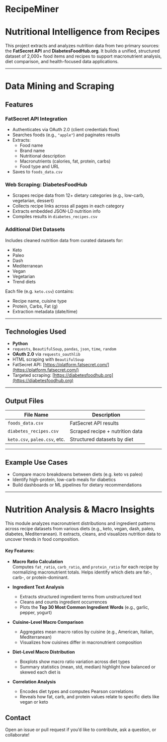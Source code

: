 # RecipeMiner

# Nutritional Intelligence from Recipes

This project extracts and analyzes nutrition data from two primary sources: the **FatSecret API** and **DiabetesFoodHub.org**. It builds a unified, structured dataset of 2,000+ food items and recipes to support macronutrient analysis, diet comparison, and health-focused data applications.

---
# Data Mining and Scraping

## Features

### FatSecret API Integration
- Authenticates via OAuth 2.0 (client credentials flow)
- Searches foods (e.g., `"apple"`) and paginates results
- Extracts:  
  - Food name  
  - Brand name  
  - Nutritional description  
  - Macronutrients (calories, fat, protein, carbs)  
  - Food type and URL  
- Saves to `foods_data.csv`

### Web Scraping: DiabetesFoodHub
- Scrapes recipe data from 12+ dietary categories (e.g., low-carb, vegetarian, dessert)
- Collects recipe links across all pages in each category
- Extracts embedded JSON-LD nutrition info
- Compiles results in `diabetes_recipes.csv`

### Additional Diet Datasets
Includes cleaned nutrition data from curated datasets for:
- Keto
- Paleo
- Dash
- Mediterranean
- Vegan
- Vegetarian
- Trend diets

Each file (e.g. `keto.csv`) contains:
- Recipe name, cuisine type
- Protein, Carbs, Fat (g)
- Extraction metadata (date/time)

---

## Technologies Used
- **Python**
- `requests`, `BeautifulSoup`, `pandas`, `json`, `time`, `random`
- **OAuth 2.0** via `requests_oauthlib`
- HTML scraping with `BeautifulSoup`
- FatSecret API: [https://platform.fatsecret.com/](https://platform.fatsecret.com/)
- Targeted scraping: [https://diabetesfoodhub.org](https://diabetesfoodhub.org)

---

## Output Files
| File Name            | Description                                 |
|----------------------|---------------------------------------------|
| `foods_data.csv`     | FatSecret API results                       |
| `diabetes_recipes.csv` | Scraped recipe + nutrition data          |
| `keto.csv`, `paleo.csv`, etc. | Structured datasets by diet       |

---

## Example Use Cases
- Compare macro breakdowns between diets (e.g. keto vs paleo)
- Identify high-protein, low-carb meals for diabetics
- Build dashboards or ML pipelines for dietary recommendations

---

# Nutrition Analysis & Macro Insights

This module analyzes macronutrient distributions and ingredient patterns across recipe datasets from various diets (e.g., keto, vegan, dash, paleo, diabetes, Mediterranean). It extracts, cleans, and visualizes nutrition data to uncover trends in food composition.

#### Key Features:
- **Macro Ratio Calculation**  
  Computes `fat_ratio`, `carb_ratio`, and `protein_ratio` for each recipe by normalizing macronutrient totals. Helps identify which diets are fat-, carb-, or protein-dominant.

- **Ingredient Text Analysis**  
  - Extracts structured ingredient terms from unstructured text  
  - Cleans and counts ingredient occurrences  
  - Plots the **Top 30 Most Common Ingredient Words** (e.g., garlic, pepper, yogurt)

- **Cuisine-Level Macro Comparison**  
  - Aggregates mean macro ratios by cuisine (e.g., American, Italian, Mediterranean)  
  - Visualizes how cuisines differ in macronutrient composition

- **Diet-Level Macro Distribution**  
  - Boxplots show macro ratio variation across diet types  
  - Summary statistics (mean, std, median) highlight how balanced or skewed each diet is

- **Correlation Analysis**  
  - Encodes diet types and computes Pearson correlations  
  - Reveals how fat, carb, and protein values relate to specific diets like vegan or keto


## Contact
Open an issue or pull request if you’d like to contribute, ask a question, or collaborate!
